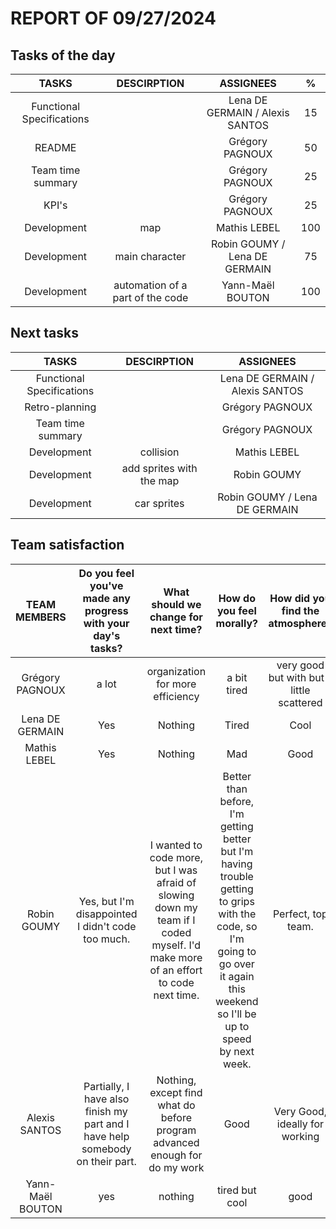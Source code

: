 # REPORT OF 09/27/2024

## Tasks of the day

| TASKS | DESCIRPTION | ASSIGNEES | % |
| :-: | :-: | :-: | :-: |
| Functional Specifications |  | Lena DE GERMAIN / Alexis SANTOS | 15 |
| README |  | Grégory PAGNOUX | 50 |
| Team time summary |  | Grégory PAGNOUX | 25 |
| KPI's |  | Grégory PAGNOUX | 25 |
| Development | map | Mathis LEBEL | 100 |
| Development | main character | Robin GOUMY / Lena DE GERMAIN | 75 |
| Development | automation of a part of the code | Yann-Maël BOUTON | 100 |

## Next tasks

| TASKS | DESCIRPTION | ASSIGNEES |
| :-: | :-: | :-: |
| Functional Specifications |  | Lena DE GERMAIN / Alexis SANTOS |
| Retro-planning |  | Grégory PAGNOUX |
| Team time summary |  | Grégory PAGNOUX |
| Development | collision | Mathis LEBEL |
| Development | add sprites with the map | Robin GOUMY |
| Development | car sprites | Robin GOUMY / Lena DE GERMAIN |

## Team satisfaction

| TEAM MEMBERS | Do you feel you've made any progress with your day's tasks? | What should we change for next time? | How do you feel morally? | How did you find the atmosphere? | WARNING OF THE DAY | TOTAL WARNINGS |
| :-: | :-: | :-: | :-: | :-: | :-: | :-: |
| Grégory PAGNOUX | a lot | organization for more efficiency | a bit tired | very good but with but a little scattered | 0 | 0 |
| Lena DE GERMAIN | Yes | Nothing | Tired | Cool | 0 | 0 |
| Mathis LEBEL | Yes | Nothing | Mad | Good | 0 | 0 |
| Robin GOUMY | Yes, but I'm disappointed I didn't code too much. | I wanted to code more, but I was afraid of slowing down my team if I coded myself. I'd make more of an effort to code next time. | Better than before, I'm getting better but I'm having trouble getting to grips with the code, so I'm going to go over it again this weekend so I'll be up to speed by next week. | Perfect, top team. | 0 | 0 |
| Alexis SANTOS | Partially, I have also finish my part and I have help somebody on their part. | Nothing, except find what do before program advanced enough for do my work | Good | Very Good, ideally for working | 0 | 0 |
| Yann-Maël BOUTON | yes | nothing | tired but cool | good | 0 | 0 |
